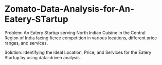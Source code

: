 # Zomato-Data-Analysis-for-An-Eatery-STartup
Problem: An Eatery Startup serving North Indian Cuisine in the Central Region of India facing fierce competition in various locations, different price ranges, and services.  

Solution: Identifying the ideal Location, Price, and Services for the Eatery Startup by using data-driven analysis.
